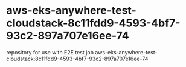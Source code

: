 # aws-eks-anywhere-test-cloudstack-8c11fdd9-4593-4bf7-93c2-897a707e16ee-74
repository for use with E2E test job aws-eks-anywhere-test-cloudstack:8c11fdd9-4593-4bf7-93c2-897a707e16ee-74
